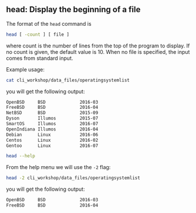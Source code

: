 ## head: Display the beginning of a file

The format of the `head` command is 

```bash
head [ -count ] [ file ]
```
where count is the number of lines from the top of the program to display. If no count is given, the default value is 10. When no file is specified, the input comes from standard input.

Example usage:

```bash
cat cli_workshop/data_files/operatingsystemlist
```
you will get the following output:

```bash
OpenBSD     BSD             2016-03
FreeBSD     BSD             2016-04
NetBSD      BSD             2015-09
Dyson       Illumos         2015-07
SmartOS     Illumos         2016-07
OpenIndiana Illumos         2016-04
Debian      Linux           2016-06
Centos      Linux           2016-02
Gentoo      Linux           2016-07
```

```bash
head --help
```

From the help menu we will use the `-2` flag:

```bash
head -2 cli_workshop/data_files/operatingsystemlist
```
you will get the following output:

```bash
OpenBSD     BSD             2016-03
FreeBSD     BSD             2016-04
```